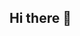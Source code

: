 ## Hi there 👋

<!--
**yasindemirkaya/YasinDemirkaya** is a ✨ _special_ ✨ repository because its `README.md` (this file) appears on your GitHub profile.

Here are some ideas to get you started:

- ⚡ Experienced Software Developer with over four years in web development, 
specializing in modern JavaScript frameworks such as Vue.js (Nuxt.js) and React 
(Next.js). 
- ⚡  Proficient in complex state management using Vuex and Redux with 
extensive experience in building scalable applications backed by NoSQL databases 
like MongoDB.
- ⚡ Skilled in server-side development with Node.js (Express) and 
Laravel, and adept at integrating REST and SOAP APIs.
- ⚡ Advanced proficiency in 
English, ensuring smooth communication in international teams.
- ⚡  A proven ability to 
deliver high-quality, efficient web solutions in agile environments, combining both 
frontend and expertise.

